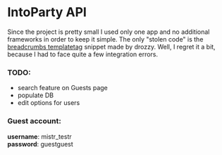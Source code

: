 # IntoParty API

Since the project is pretty small I used only one app and no additional frameworks in order to keep it simple. The only "stolen code" is the [breadcrumbs templatetag](https://www.djangosnippets.org/snippets/1289/) snippet made by drozzy. Well, I regret it a bit, because I had to face quite a few integration errors.

### TODO: 
* search feature on Guests page 
* populate DB 
* edit options for users

### Guest account:   
**username**: mistr_testr  
**password**: guestguest
